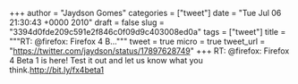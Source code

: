 
+++
author = "Jaydson Gomes"
categories = ["tweet"]
date = "Tue Jul 06 21:30:43 +0000 2010"
draft = false
slug = "3394d0fde209c591e2f846c0f09d9c403008ed0a"
tags = ["tweet"]
title = """RT: @firefox: Firefox 4 B..."""
tweet = true
micro = true
tweet_url = "https://twitter.com/jaydson/status/17897628749"
+++
RT: @firefox: Firefox 4 Beta 1 is here!  Test it out and let us know what you think.http://bit.ly/fx4beta1
